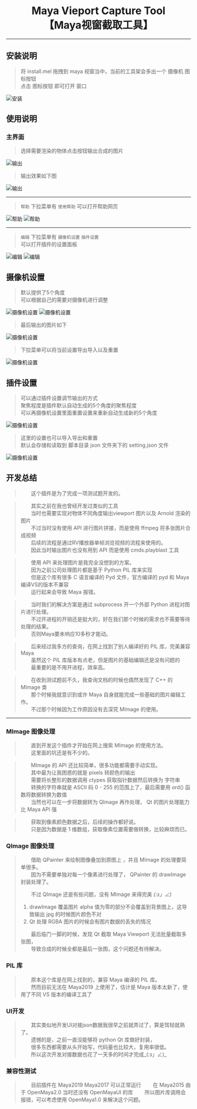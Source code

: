 
<h1 align="center">
Maya Vieport Capture Tool <br>【Maya视窗截取工具】
</h1>

---

## 安装说明

> 将 install.mel 拖拽到 maya 视窗当中，当前的工具架会多出一个 摄像机 图标按钮    
> 点击 图标按钮 即可打开 窗口    

![安装](img/01.gif)

## 使用说明

### 主界面

> 选择需要渲染的物体点击按钮输出合成的图片    

![输出](img/02.gif)

> 输出效果如下图    

![输出](img/03.png)

---

> `帮助` 下拉菜单有 `使用帮助` 可以打开帮助网页    

![帮助](img/05.png)
![帮助](img/06.gif)

---

> `编辑` 下拉菜单有 `摄像机设置` `插件设置`    
> 可以打开插件的设置面板    

![编辑](img/04.png)
![编辑](img/07.gif)

## 摄像机设置

> 默认提供了5个角度    
> 可以根据自己的需要对摄像机进行调整    

![摄像机设置](img/08.png)
![摄像机设置](img/09.gif)

> 最后输出的图片如下    

![摄像机设置](img/10.png)

> 下拉菜单可以将当前设置导出导入以及重置    

![摄像机设置](img/11.png)

## 插件设置

> 可以通过插件设置调节输出的方式    
> 聚焦程度是插件默认自动生成的5个角度的聚焦程度    
> 可以再摄像机设置里面重置设置来重新自动生成新的5个角度    

![摄像机设置](img/12.png)

> 这里的设置也可以导入导出和重置    
> 默认会存储和读取到 脚本目录 json 文件夹下的 setting.json 文件    

![摄像机设置](img/13.png)

## 开发总结

> &emsp;&emsp;这个插件是为了完成一项测试题开发的。    
<!-- > &emsp;&emsp;测试题详情可以参照 question 目录下 [readme.md](question/readme.md) 文件     -->

> &emsp;&emsp;其实之前在我也曾经开发过类似的工具    
> &emsp;&emsp;当时也需要实现对物体不同角度输出viewport 图片以及 Arnold 渲染的图片    
> &emsp;&emsp;不过当时没有使用 API 进行图片拼接，而是使用 ffmpeg 将多张图片合成视频    
> &emsp;&emsp;后续的流程是通过RV播放器单帧浏览视频的流程来使用的。    
> &emsp;&emsp;因此当时输出图片也没有用到 API 而是使用 cmds.playblast 工具    

> &emsp;&emsp;使用 API 来处理图片是我完全没想到的方案。    
> &emsp;&emsp;因为之前公司处理图片都是基于 Python PIL 库来实现    
> &emsp;&emsp;但是这个库有很多 C 语言编译的 Pyd 文件，官方编译的 pyd 和 Maya 编译VS的版本不兼容    
> &emsp;&emsp;运行起来会导致 Maya 报错。    

> &emsp;&emsp;当时我们的解决方案是通过 subprocess 开一个外部 Python 进程对图片进行处理。    
> &emsp;&emsp;不过开进程的开销还是挺大的，好在我们那个时候的需求也不需要等待处理的结果。    
> &emsp;&emsp;否则Maya要未响应10多秒才能动。    

> &emsp;&emsp;后来经过我多方的查询，在网上找到了别人编译好的 PIL 库，完美兼容 Maya     
> &emsp;&emsp;虽然这个 PIL 库版本有点老，但是图片的基础编辑还是没有问题的    
> &emsp;&emsp;最重要的是不用开进程，效率高。    

> &emsp;&emsp;在收到测试题前不久，我查询文档的时候也偶然发现了 C++ 的 MImage 类    
> &emsp;&emsp;那个时候我就意识到或许 Maya 自身就能完成一些基础的图片编辑工作。    
> &emsp;&emsp;不过那个时候因为工作原因没有去深究 MImage 的使用。    

---

### MImage 图像处理
> &emsp;&emsp;直到开发这个插件才开始在网上搜索 MImage 的使用方法。    
> &emsp;&emsp;这里面的坑还是有不少的。    

> &emsp;&emsp;MImage 的 API 还比较简单，很多功能都需要手动实现。    
> &emsp;&emsp;其中最为让我困惑的就是 pixels 转颜色的输出    
> &emsp;&emsp;需要将长整形的数据调用 ctypes 获取指针数据然后转换为 字符串    
> &emsp;&emsp;转换的字符串就是 ASCII 码 0 - 255 的范围上了，最后需要用 ord() 函数将数据转换为数值    
> &emsp;&emsp;当然也可以在一步将数据转为 QImage 再作处理， Qt 的图片处理能力比 Maya API 强    

> &emsp;&emsp;获取到像素颜色数据之后，后续的操作都好说。    
> &emsp;&emsp;只是因为数据是 1 维数组，获取像素位置需要做转换，比较麻烦而已。    


### QImage 图像处理

> &emsp;&emsp;借助 QPainter 来绘制图像叠加到原图上 ，并且 MImage 的处理要简单很多。    
> &emsp;&emsp;因为不需要单独对每一个像素进行处理了， QPainter 的 drawImage 封装处理了。    
>     
> &emsp;&emsp;不过 QImage 还是有些问题，没有 MImage 来得完美 _(:з」∠)_    
> 1. drawImage 覆盖图片 alpha 值为零的部分不会覆盖到背景图上，这导致输出 jpg 的时候图片颜色不对    
> 2. Qt 处理 RGBA 图片的时候会有图片数据的丢失的情况    
>     
> &emsp;&emsp;最后临门一脚的时候，发现 Qt 截取 Maya Viewport 无法批量截取多张图，    
> &emsp;&emsp;导致合成的时候全都是最后一张图，这个问题还有待解决。    

### PIL 库 

> &emsp;&emsp;原本这个库是在网上找到的，兼容 Maya 编译的 PIL 库。    
> &emsp;&emsp;然而目前无法在 Maya2019 上使用了，估计是 Maya 版本太新了，使用了不同 VS 版本的编译工具了    

### UI开发

> &emsp;&emsp;其实类似地开发UI对接json数据我很早之前就弄过了，算是驾轻就熟了。    
> &emsp;&emsp;遗憾的是，之前一直没能够将 python Qt 库做好封装，    
> &emsp;&emsp;很多东西都需要从头开始写，代码量也比较大，复用率很低。    
> &emsp;&emsp;所以这次开发对接数据也花了一天多的时间才完成_(:з」∠)_    

### 兼容性测试

> &emsp;&emsp;目前插件在 Maya2019 Maya2017 可以正常运行
> &emsp;&emsp;在 Maya2015 由于 OpenMaya2.0 当时还没有 OpenMayaUI 的库
> &emsp;&emsp;所以图片库调用会报错，可以考虑使用 OpenMaya1.0 来解决这个问题。
